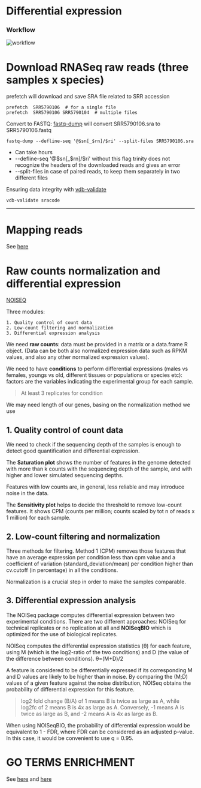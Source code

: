 # Differential expression

### Workflow


![workflow](https://raw.githubusercontent.com/jacopoM28/CompOmics_2022/main/Figures/Workflow_DE.png)

# Download RNASeq raw reads (three samples x species)
prefetch will download and save SRA file related to SRR accession
``` 
prefetch  SRR5790106  # for a single file
prefetch  SRR5790106 SRR5790104  # multiple files
``` 
Convert to FASTQ: [fastq-dump](https://trace.ncbi.nlm.nih.gov/Traces/sra/sra.cgi?view=toolkit_doc&f=fastq-dump) will convert SRR5790106.sra to SRR5790106.fastq

``` 
fastq-dump --defline-seq '@$sn[_$rn]/$ri' --split-files SRR5790106.sra
```
* Can take hours
* --defline-seq '@$sn[_$rn]/$ri' without this flag trinity does not recognize the headers of the downloaded reads and gives an error
* --split-files in case of paired reads, to keep them separately in two different files

Ensuring data integrity with [vdb-validate](https://trace.ncbi.nlm.nih.gov/Traces/sra/sra.cgi?view=toolkit_doc&f=vdb-validate)
```
vdb-validate sracode
```
---

# Mapping reads
See [here](https://github.com/jacopoM28/CompOmics_2022/blob/main/APPROFONDIMENTO/Mapping_reads/readmed.md)



# Raw counts normalization and differential expression

[NOISEQ](https://bioconductor.org/packages/release/bioc/html/NOISeq.html )

Three modules:

    1. Quality control of count data
    2. Low-count filtering and normalization 
    3. Differential expression analysis

We need **raw counts**: data must be provided in a matrix or a data.frame R object. (Data can be both also normalized expression data such as RPKM values, and also any other normalized expression values).

We need to have **conditions** to perform differential expressions (males vs females, youngs vs old, different tissues or populations or species etc): factors are the variables indicating the experimental group for each sample.

> At least 3 replicates for condition

We may need length of our genes, basing on the normalization method we use


## 1. Quality control of count data

We need to check if the sequencing depth of the samples is enough to detect good quantification and differential expression. 

The **Saturation plot** shows the number of features in the genome detected with more than k counts with the sequencing depth of the sample, and with higher and lower simulated sequencing depths.

Features with low counts are, in general, less reliable and may introduce noise in the data.

The **Sensitivity plot** helps to decide the threshold to remove low-count features. It shows CPM (counts per million; counts scaled by tot n of reads x 1 million) for each sample.


## 2. Low-count filtering and normalization

Three methods for filtering. Method 1 (CPM) removes those features that have an average expression per condition less than cpm value and a coefficient of variation (standard_deviation/mean) per condition higher than cv.cutoff (in percentage) in all the conditions. 

Normalization is a crucial step in order to make the samples comparable. 

## 3. Differential expression analysis

The NOISeq package computes differential expression between two experimental conditions. There are two different approaches: NOISeq for technical replicates or no replication at all and **NOISeqBIO** which is optimized for the use of biological replicates.

NOISeq computes the differential expression statistics (θ) for each feature, using M (which is the log2-ratio of the two conditions) and D (the value of the difference between conditions). θ=(M+D)/2

A feature is considered to be differentially expressed if its
corresponding M and D values are likely to be higher than in noise.
By comparing the (M;D) values of a given feature against the noise distribution, NOISeq obtains the probability of differential expression for this feature.

> log2 fold change (B/A) of 1 means B is twice as large as A, while log2fc of 2 means B is 4x as large as A. Conversely, -1 means A is twice as large as B, and -2 means A is 4x as large as B.

When using NOISeqBIO, the probability of differential expression would be equivalent to 1 - FDR, where FDR can be considered as an adjusted p-value. In this case, it would be convenient to use q = 0.95.

# GO TERMS ENRICHMENT
See [here](https://github.com/jacopoM28/CompOmics_2022/blob/main/APPROFONDIMENTO/Annotation/readmed.md) and [here](https://github.com/jacopoM28/CompOmics_2022/blob/main/7_Orthologs_dNdS/Readme.md)

